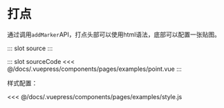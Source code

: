 # 打点

通过调用`addMarker`API，打点头部可以使用html语法，底部可以配置一张贴图。

<demo-block>
::: slot source
<pages-examples-point></pages-examples-point>
:::

::: slot sourceCode
<<< @/docs/.vuepress/components/pages/examples/point.vue
:::

</demo-block>

样式配置：

<<< @/docs/.vuepress/components/pages/examples/style.js